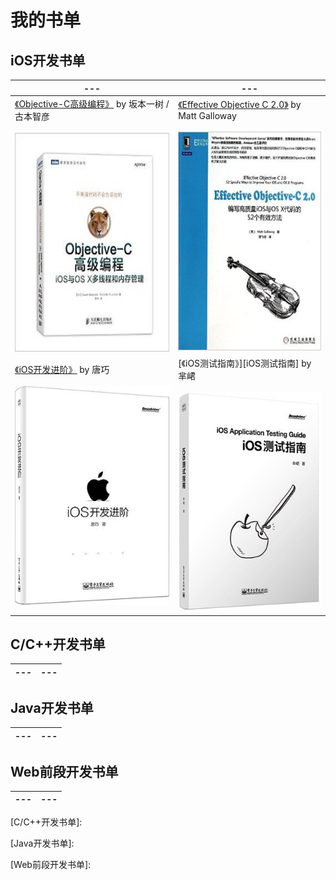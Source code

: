 # 我的书单

## iOS开发书单
--- | --- |
--- | --- |
[《Objective-C高级编程》][Objective-C高级编程] by 坂本一树 / 古本智彦 <br/><br/> <img src="./images/Objective-C高级编程.jpg" height="350px" /> | [《Effective Objective C 2.0》][Effective Objective C 2.0] by Matt Galloway  <br/><br/> <img src="./images/Effective Objective C 2.0.jpg" height="350px" /> |
[《iOS开发进阶》][iOS开发进阶] by 唐巧 <br/><br/> <img src="./images/iOS开发进阶.jpg" height="350px" /> | [《iOS测试指南》][iOS测试指南] by 芈峮 <br/><br/> <img src="./images/iOS测试指南.jpg" height="350px" /> |

## C/C++开发书单
--- | --- |
--- | --- |

## Java开发书单
--- | --- |
--- | --- |

## Web前段开发书单
--- | --- |
--- | --- |

[----]: "------------------------------------------------------------------------------------------------------------------------------------------------------------------------------------------------------------------------------------------------------------"

[iOS开发书单]:
[iOS测试指南]:http://book.douban.com/subject/25861674/
[Effective Objective C 2.0]:http://book.douban.com/subject/25829244/
[iOS开发进阶]:http://book.douban.com/subject/26287173/
[Objective-C高级编程]:http://book.douban.com/subject/24720270/

[C/C++开发书单]:

[Java开发书单]:

[Web前段开发书单]: